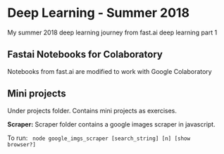# Deep Learning - Summer 2018
My summer 2018 deep learning journey from fast.ai deep learning part 1


## Fastai Notebooks for Colaboratory
Notebooks from fast.ai are modified to work with Google Colaboratory

## Mini projects
Under projects folder. Contains mini projects as exercises. 

**Scraper:**
Scraper folder contains a google images scraper in javascript.

To run:
<code> node google_imgs_scraper [search_string] [n] [show browser?] </code>

